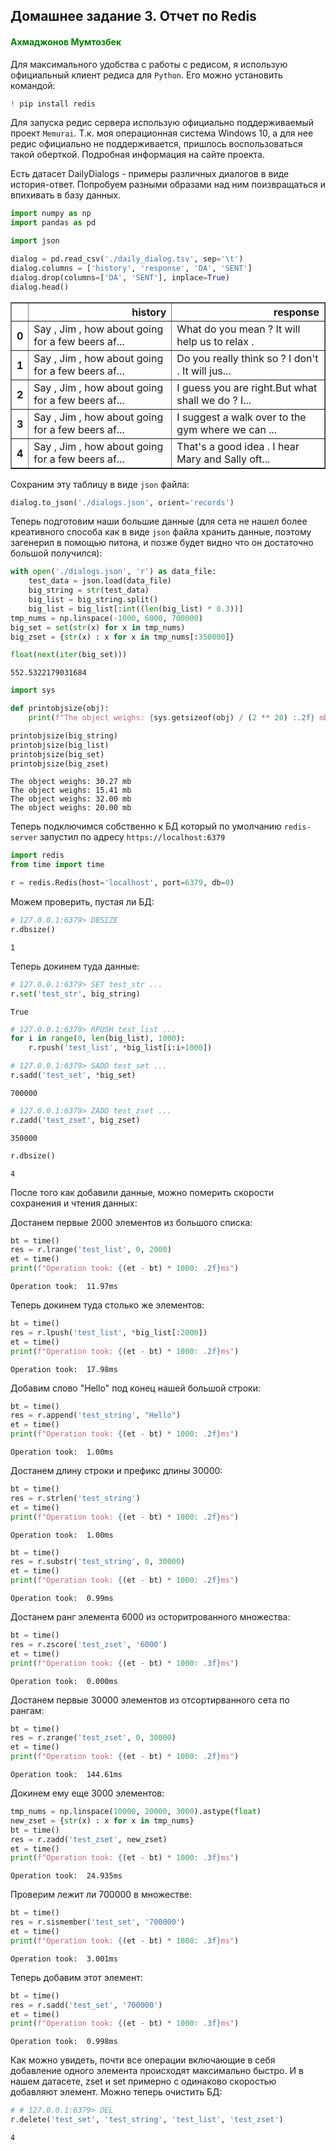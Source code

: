 ## Домашнее задание 3. Отчет по Redis

<font color="green"><h4>Ахмаджонов Мумтозбек</h4></font>

Для максимального удобства с работы с редисом, я использую официальный клиент редиса для `Python`. Его можно установить командой:


```python
! pip install redis
```

Для запуска редис сервера использую официально поддерживаемый проект `Memurai`. Т.к. моя операционная система Windows 10, а для нее редис официально не поддерживается, пришлось воспользоваться такой оберткой. Подробная информация на сайте проекта.

Есть датасет DailyDialogs - примеры различных диалогов в виде история-ответ. Попробуем разными образами над ним поизвращаться и впихивать в базу данных.


```python
import numpy as np
import pandas as pd

import json
```


```python
dialog = pd.read_csv('./daily_dialog.tsv', sep='\t')
dialog.columns = ['history', 'response', 'DA', 'SENT']
dialog.drop(columns=['DA', 'SENT'], inplace=True)
dialog.head()
```




<div>
<style scoped>
    .dataframe tbody tr th:only-of-type {
        vertical-align: middle;
    }

    .dataframe tbody tr th {
        vertical-align: top;
    }

    .dataframe thead th {
        text-align: right;
    }
</style>
<table border="1" class="dataframe">
  <thead>
    <tr style="text-align: right;">
      <th></th>
      <th>history</th>
      <th>response</th>
    </tr>
  </thead>
  <tbody>
    <tr>
      <th>0</th>
      <td>Say , Jim , how about going for a few beers af...</td>
      <td>What do you mean ? It will help us to relax .</td>
    </tr>
    <tr>
      <th>1</th>
      <td>Say , Jim , how about going for a few beers af...</td>
      <td>Do you really think so ? I don't . It will jus...</td>
    </tr>
    <tr>
      <th>2</th>
      <td>Say , Jim , how about going for a few beers af...</td>
      <td>I guess you are right.But what shall we do ? I...</td>
    </tr>
    <tr>
      <th>3</th>
      <td>Say , Jim , how about going for a few beers af...</td>
      <td>I suggest a walk over to the gym where we can ...</td>
    </tr>
    <tr>
      <th>4</th>
      <td>Say , Jim , how about going for a few beers af...</td>
      <td>That's a good idea . I hear Mary and Sally oft...</td>
    </tr>
  </tbody>
</table>
</div>



Сохраним эту таблицу в виде `json` файла:


```python
dialog.to_json('./dialogs.json', orient='records')
```

Теперь подготовим наши большие данные (для сета не нашел более креативного способа как в виде `json` файла хранить данные, поэтому загенерил в помощью питона, и позже будет видно что он достаточно большой получился):


```python
with open('./dialogs.json', 'r') as data_file:
    test_data = json.load(data_file)
    big_string = str(test_data)
    big_list = big_string.split()
    big_list = big_list[:int((len(big_list) * 0.3))]
tmp_nums = np.linspace(-1000, 6000, 700000)
big_set = set(str(x) for x in tmp_nums)
big_zset = {str(x) : x for x in tmp_nums[:350000]}
```


```python
float(next(iter(big_set)))
```




    552.5322179031684




```python
import sys

def printobjsize(obj):
    print(f"The object weighs: {sys.getsizeof(obj) / (2 ** 20) :.2f} mb")
```


```python
printobjsize(big_string)
printobjsize(big_list)
printobjsize(big_set)
printobjsize(big_zset)
```

    The object weighs: 30.27 mb
    The object weighs: 15.41 mb
    The object weighs: 32.00 mb
    The object weighs: 20.00 mb
    

Теперь подключимся собственно к БД который по умолчанию `redis-server` запустил по адресу `https://localhost:6379`


```python
import redis
from time import time
```


```python
r = redis.Redis(host='localhost', port=6379, db=0)
```

Можем проверить, пустая ли БД:


```python
# 127.0.0.1:6379> DBSIZE
r.dbsize()
```




    1



Теперь докинем туда данные:


```python
# 127.0.0.1:6379> SET test_str ...
r.set('test_str', big_string)
```




    True




```python
# 127.0.0.1:6379> RPUSH test_list ...
for i in range(0, len(big_list), 1000):
    r.rpush('test_list', *big_list[i:i+1000])
```


```python
# 127.0.0.1:6379> SADD test_set ...
r.sadd('test_set', *big_set)
```




    700000




```python
# 127.0.0.1:6379> ZADD test_zset ...
r.zadd('test_zset', big_zset)
```




    350000




```python
r.dbsize()
```




    4



После того как добавили данные, можно померить скорости сохранения и чтения данных:

Достанем первые 2000 элементов из большого списка:


```python
bt = time()
res = r.lrange('test_list', 0, 2000)
et = time()
print(f"Operation took: {(et - bt) * 1000: .2f}ms")
```

    Operation took:  11.97ms
    

Теперь докинем туда столько же элементов:


```python
bt = time()
res = r.lpush('test_list', *big_list[:2000])
et = time()
print(f"Operation took: {(et - bt) * 1000: .2f}ms")
```

    Operation took:  17.98ms
    

Добавим слово "Hello" под конец нашей большой строки:


```python
bt = time()
res = r.append('test_string', "Hello")
et = time()
print(f"Operation took: {(et - bt) * 1000: .2f}ms")
```

    Operation took:  1.00ms
    

Достанем длину строки и префикс длины 30000:


```python
bt = time()
res = r.strlen('test_string')
et = time()
print(f"Operation took: {(et - bt) * 1000: .2f}ms")
```

    Operation took:  1.00ms
    


```python
bt = time()
res = r.substr('test_string', 0, 30000)
et = time()
print(f"Operation took: {(et - bt) * 1000: .2f}ms")
```

    Operation took:  0.99ms
    

Достанем ранг элемента 6000 из осторитрованного множества:


```python
bt = time()
res = r.zscore('test_zset', '6000')
et = time()
print(f"Operation took: {(et - bt) * 1000: .3f}ms")
```

    Operation took:  0.000ms
    

Достанем первые 30000 элементов из отсортирванного сета по рангам:


```python
bt = time()
res = r.zrange('test_zset', 0, 30000)
et = time()
print(f"Operation took: {(et - bt) * 1000: .2f}ms")
```

    Operation took:  144.61ms
    

Докинем ему еще 3000 элементов:


```python
tmp_nums = np.linspace(10000, 20000, 3000).astype(float)
new_zset = {str(x) : x for x in tmp_nums}
bt = time()
res = r.zadd('test_zset', new_zset)
et = time()
print(f"Operation took: {(et - bt) * 1000: .3f}ms")
```

    Operation took:  24.935ms
    

Проверим лежит ли 700000 в множестве:


```python
bt = time()
res = r.sismember('test_set', '700000')
et = time()
print(f"Operation took: {(et - bt) * 1000: .3f}ms")
```

    Operation took:  3.001ms
    

Теперь добавим этот элемент:


```python
bt = time()
res = r.sadd('test_set', '700000')
et = time()
print(f"Operation took: {(et - bt) * 1000: .3f}ms")
```

    Operation took:  0.998ms
    

Как можно увидеть, почти все операции включающие в себя добавление одного элемента происходят максимально быстро. И в нашем датасете, zset и set примерно с одинаково скоростью добавляют элемент. Можно теперь очистить БД:


```python
# # 127.0.0.1:6379> DEL
r.delete('test_set', 'test_string', 'test_list', 'test_zset')
```




    4




```python

```
